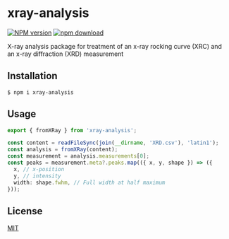 # xray-analysis

[![NPM version][npm-image]][npm-url]
[![npm download][download-image]][download-url]

X-ray analysis package for treatment of an x-ray rocking curve (XRC) and an x-ray diffraction (XRD) measurement

## Installation

`$ npm i xray-analysis`

## Usage

```ts
export { fromXRay } from 'xray-analysis';

const content = readFileSync(join(__dirname, 'XRD.csv'), 'latin1');
const analysis = fromXRay(content);
const measurement = analysis.measurements[0];
const peaks = measurement.meta?.peaks.map(({ x, y, shape }) => ({
  x, // x-position
  y, // intensity
  width: shape.fwhm, // Full width at half maximum
}));
```

## License

[MIT](./LICENSE)

[npm-image]: https://img.shields.io/npm/v/xray-analysis.svg
[npm-url]: https://www.npmjs.com/package/xray-analysis
[download-image]: https://img.shields.io/npm/dm/xray-analysis.svg
[download-url]: https://www.npmjs.com/package/xray-analysis
